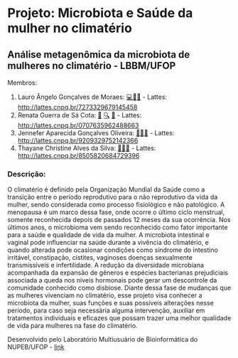 # Projeto: Microbiota e Saúde da mulher no climatério

## Análise metagenômica da microbiota de mulheres no climatério - LBBM/UFOP

Membros:
1. Lauro Ângelo Gonçalves de Moraes: <a href="#code-lauromoraes" title="Code">💻</a><a href="#design-lauromoraes" title="Design">🎨</a><a href="#maintenance-lauromoraes" title="Maintenance">🚧</a> - Lattes: http://lattes.cnpq.br/7273329679145458
2. Renata Guerra de Sá Cota: <a href="#projectManagement-renataguerrasa" title="Project Management">📆</a> <a href="#fundingFinding-renataguerrasa" title="Funding/Grant Finders">🔍</a> <a href="#ideas-renataguerrasa" title="Ideas & Planning">🤔</a> - Lattes: http://lattes.cnpq.br/0707635962488663
3. Jennefer Aparecida Gonçalves Oliveira: <a href="#research-jenneferoliveira" title="Research">🔬</a><a href="#data-jenneferoliveira" title="Data">🔣</a><a href="#ideas-jenneferoliveira" title="Ideas & Planning">🤔</a> - Lattes: http://lattes.cnpq.br/9209329752142366
4. Thayane Christine Alves da Silva: <a href="#research-thayanesilva" title="Research">🔬</a><a href="#data-thayanesilva" title="Data">🔣</a><a href="#ideas-thayanesilva" title="Ideas & Planning">🤔</a> - Lattes: http://lattes.cnpq.br/8505820684729396

### Descrição:
O climatério é definido pela Organização Mundial da Saúde como a transição entre o período reprodutivo para o não reprodutivo da vida da mulher, sendo considerada como processo fisiológico e não patológico. A menopausa é um marco dessa fase, onde ocorre o último ciclo menstrual, somente reconhecida depois de passados 12 meses da sua ocorrência. Nos últimos anos, o microbioma vem sendo reconhecido como fator importante para a saúde e qualidade de vida da mulher. A microbiota intestinal e vaginal pode influenciar na saúde durante a vivência do climatério, e quando alterada pode ocasionar condições como síndrome do intestino irritável, constipação, cistites, vaginoses doenças sexualmente transmissíveis e infertilidade. A redução da diversidade microbiana acompanhada da expansão de gêneros e espécies bacterianas prejudiciais associada a queda nos níveis hormonais pode gerar um descontrole da comunidade conhecido como disbiose. Diante dessa fase de mudanças que as mulheres vivenciam no climatério, esse projeto visa conhecer a microbiota da mulher, suas funções e suas possíveis alterações nesse período, para caso seja necessária alguma intervenção, auxiliar em tratamentos individuais e eficazes que possam trazer uma melhor qualidade de vida para mulheres na fase do climatério.


Desenvolvido pelo Laboratório Multiusuário de Bioinformática do NUPEB/UFOP - [link](https://sites.ufop.br/lmubioinfo)
